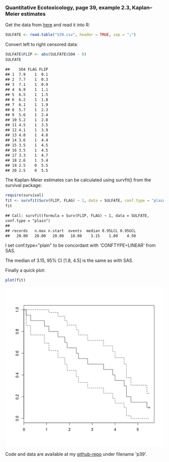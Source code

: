 ### Quantitative Ecotoxicology, page 39, example 2.3, Kaplan–Meier estimates

Get the data from [here](https://raw.github.com/EDiLD/r-ed/master/quantitative_ecotoxicology/data/S39.csv) and read it into R:




```r
SULFATE <- read.table("S39.csv", header = TRUE, sep = ";")
```


Convert left to right censored data:

```r
SULFATE$FLIP <- abs(SULFATE$SO4 - 8)
SULFATE
```

```
##    SO4 FLAG FLIP
## 1  7.9    1  0.1
## 2  7.7    1  0.3
## 3  7.1    1  0.9
## 4  6.9    1  1.1
## 5  6.5    1  1.5
## 6  6.2    1  1.8
## 7  6.1    1  1.9
## 8  5.7    1  2.3
## 9  5.6    1  2.4
## 10 5.2    1  2.8
## 11 4.5    1  3.5
## 12 4.1    1  3.9
## 13 4.0    1  4.0
## 14 3.6    1  4.4
## 15 3.5    1  4.5
## 16 3.5    1  4.5
## 17 3.3    1  4.7
## 18 2.6    1  5.4
## 19 2.5    0  5.5
## 20 2.5    0  5.5
```


The Kaplan-Meier estimates can be calculated using survfit() from the survival package:

```r
require(survival)
fit <- survfit(Surv(FLIP, FLAG) ~ 1, data = SULFATE, conf.type = "plain")
fit
```

```
## Call: survfit(formula = Surv(FLIP, FLAG) ~ 1, data = SULFATE, conf.type = "plain")
## 
## records   n.max n.start  events  median 0.95LCL 0.95UCL 
##   20.00   20.00   20.00   18.00    3.15    1.80    4.50
```


I set conf.type="plain" to be concordant with 'CONFTYPE=LINEAR' from SAS.

The median of 3.15, 95% CI [1.8, 4.5] is the same as with SAS.

Finally a quick plot:

```r
plot(fit)
```

![plot of chunk p39](figure/p39.png) 



Code and data are available at my [github-repo](https://github.com/EDiLD/r-ed/tree/master/quantitative_ecotoxicology) under filename 'p39'.


